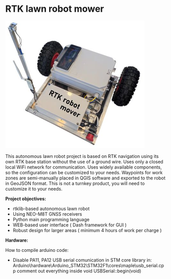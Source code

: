 # RTK lawn robot mower
![RTKmower_foto](./RTKmower_foto.jpg)

This autonomous lawn robot project is based on RTK navigation using its own RTK base station without the use of a ground wire. Uses only a closed local WiFi network for communication. Uses widely available components, so the configuration can be customized to your needs. Waypoints for work zones are semi-manually placed in QGIS software and exported to the robot in GeoJSON format. This is not a turnkey product, you will need to customize it to your needs. 


**Project objectives:**

- rtklib-based autonomous lawn robot
- Using NEO-M8T GNSS receivers
- Python main programming language 
- WEB-based user interface  ( Dash framework for GUI )
- Robust design for larger areas ( minimum 4 hours of work per charge )


**Hardware:**

How to compile arduino code:
- Disable PA11, PA12 USB serial comunication in STM core library in:
  Arduino\hardware\Arduino_STM32\STM32F1\cores\maple\usb_serial.cpp
  comment out everything inside void USBSerial::begin(void)

